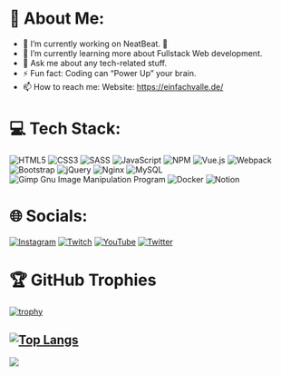 # 💫 About Me:

- 🔭 I’m currently working on NeatBeat. 🎵
- 🌱 I’m currently learning more about Fullstack Web development.
- 💬 Ask me about any tech-related stuff.
- ⚡ Fun fact: Coding can “Power Up” your brain.
- 📫 How to reach me: Website: https://einfachvalle.de/

# 💻 Tech Stack:
![HTML5](https://img.shields.io/badge/html5-%23E34F26.svg?style=for-the-badge&logo=html5&logoColor=white) ![CSS3](https://img.shields.io/badge/css3-%231572B6.svg?style=for-the-badge&logo=css3&logoColor=white) ![SASS](https://img.shields.io/badge/SASS-hotpink.svg?style=for-the-badge&logo=SASS&logoColor=white) ![JavaScript](https://img.shields.io/badge/javascript-%23323330.svg?style=for-the-badge&logo=javascript&logoColor=%23F7DF1E) ![NPM](https://img.shields.io/badge/NPM-%23000000.svg?style=for-the-badge&logo=npm&logoColor=white) ![Vue.js](https://img.shields.io/badge/vuejs-%2335495e.svg?style=for-the-badge&logo=vuedotjs&logoColor=%234FC08D) ![Webpack](https://img.shields.io/badge/webpack-%238DD6F9.svg?style=for-the-badge&logo=webpack&logoColor=black) ![Bootstrap](https://img.shields.io/badge/bootstrap-%23563D7C.svg?style=for-the-badge&logo=bootstrap&logoColor=white) ![jQuery](https://img.shields.io/badge/jquery-%230769AD.svg?style=for-the-badge&logo=jquery&logoColor=white) ![Nginx](https://img.shields.io/badge/nginx-%23009639.svg?style=for-the-badge&logo=nginx&logoColor=white) ![MySQL](https://img.shields.io/badge/mysql-%2300f.svg?style=for-the-badge&logo=mysql&logoColor=white) ![Gimp Gnu Image Manipulation Program](https://img.shields.io/badge/Gimp-657D8B?style=for-the-badge&logo=gimp&logoColor=FFFFFF) ![Docker](https://img.shields.io/badge/docker-%230db7ed.svg?style=for-the-badge&logo=docker&logoColor=white) ![Notion](https://img.shields.io/badge/Notion-%23000000.svg?style=for-the-badge&logo=notion&logoColor=white)

# 🌐 Socials:

[![Instagram](https://img.shields.io/badge/Instagram-%23E4405F.svg?logo=Instagram&logoColor=white)](https://instagram.com/einfachvalle.png) [![Twitch](https://img.shields.io/badge/Twitch-%239146FF.svg?logo=Twitch&logoColor=white)](https://twitch.tv/einfachvalle) [![YouTube](https://img.shields.io/badge/YouTube-%23FF0000.svg?logo=YouTube&logoColor=white)](https://youtube.com/c/einfachvalle) [![Twitter](https://img.shields.io/badge/Twitter-%231DA1F2.svg?logo=Twitter&logoColor=white)](https://twitter.com/einfachvalletv)

# 🏆 GitHub Trophies
[![trophy](https://github-profile-trophy.vercel.app/?username=einfachvalle&theme=onedark&no-bg=true&margin-w=20)](https://github.com/ryo-ma/github-profile-trophy)

[![Top Langs](https://github-readme-stats.vercel.app/api/top-langs/?username=einfachvalle&layout=compact&theme=vision-friendly-dark)](https://github.com/anuraghazra/github-readme-stats)
---
[![](https://visitcount.itsvg.in/api?id=EinfachValle&label=Profile%20Views&color=12&icon=5&pretty=true)](https://visitcount.itsvg.in)
